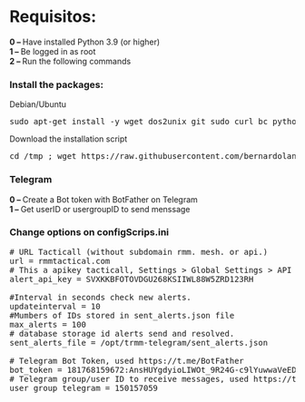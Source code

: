 
# Requisitos:
<b>0 – </b> Have installed Python 3.9 (or higher)<br>
<b>1 – </b> Be logged in as root<br>
<b>2 – </b> Run the following commands<br>

<h3>
Install the packages:
</h3>

<p> Debian/Ubuntu</p> 
<pre>sudo apt-get install -y wget dos2unix git sudo curl bc python3-pip</pre>

<p>Download the installation script</p>
<pre>cd /tmp ; wget https://raw.githubusercontent.com/bernardolankheet/trmm-telegram/main/install.sh -O install.sh ; sudo dos2unix install.sh ; sudo bash install.sh</pre>


<h3>
Telegram
</h3>
<b>0 – </b> Create a Bot token with BotFather on Telegram<br>
<b>1 – </b> Get userID or usergroupID to send menssage<br>

<h3>
Change options on configScrips.ini
</h3>

<pre>
# URL Tacticall (without subdomain rmm. mesh. or api.)
url = rmmtactical.com 
# This a apikey tacticall, Settings > Global Settings > API KEYS
alert_api_key = SVXKKBFOTOVDGU268KSIIWL88W5ZRD123RH 

#Interval in seconds check new alerts.
updateinterval = 10 
#Mumbers of IDs stored in sent_alerts.json file
max_alerts = 100 
# database storage id alerts send and resolved.
sent_alerts_file = /opt/trmm-telegram/sent_alerts.json 

# Telegram Bot Token, used https://t.me/BotFather
bot_token = 181768159672:AnsHUYgdyioLIWOt_9R24G-c9lYuwwaVeEDPKo 
# Telegram group/user ID to receive messages, used https://t.me/myidbot
user_group_telegram = 150157059
</pre>

